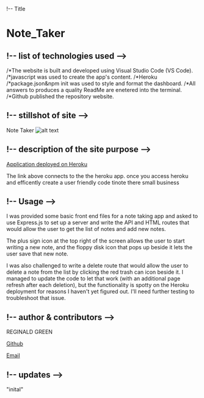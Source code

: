 !-- Title 
# Note_Taker



## !-- list of technologies used -->

/*The website is built and developed using Visual Studio Code (VS Code).
/*javascript was used to create the app's content.
/*Heroku
/*package.json&npm init was used to style and format the dashboard.
/*All answers to produces a quality ReadMe are enetered into the terminal.
/*Github published the repository website.

## !-- stillshot of site -->
Note Taker
![alt text]()

## !-- description of the site purpose -->

[Application deployed on Heroku]()

The link above connects to the the heroku app. once you access heroku and  efficently create a user friendly code tinote 
there small business 


## !-- Usage  -->        
I was provided some basic front end files for a note taking app and asked to use Express.js to set up a server and write the API and HTML routes that would allow the user to get the list of notes and add new notes.

The plus sign icon at the top right of the screen allows the user to start writing a new note, and the floppy disk icon that pops up beside it lets the user save that new note.

I was also challenged to write a delete route that would allow the user to delete a note from the list by clicking the red trash can icon beside it. I managed to update the code to let that work (with an additional page refresh after each deletion), but the functionality is spotty on the Heroku deployment for reasons I haven't yet figured out. I'll need further testing to troubleshoot that issue.

## !-- author & contributors -->

REGINALD GREEN

[Github](https://github.com/Greenreggie10/)

[Email](reggie.green10@yahoo.com)

## !-- updates -->

"inital"    
